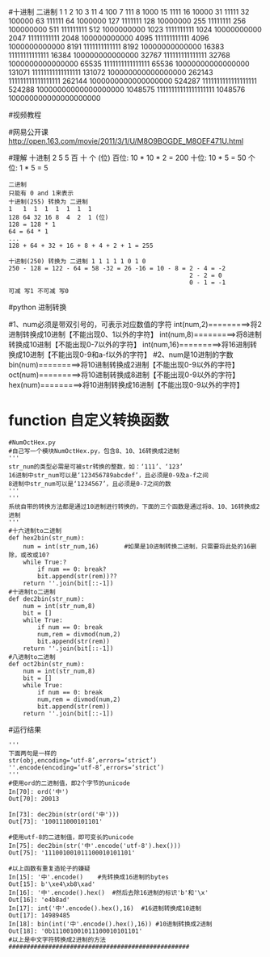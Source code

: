 #十进制 二进制
    1 1
    2 10
    3 11
    4 100
    7 111
    8 1000
    15 1111
    16 10000
    31 11111
    32 100000
    63 111111
    64 1000000
    127 1111111
    128 10000000
    255 11111111
    256 100000000
    511 111111111
    512 1000000000
    1023 1111111111
    1024 10000000000
    2047 11111111111
    2048 100000000000
    4095 111111111111
    4096 1000000000000
    8191 1111111111111
    8192 10000000000000
    16383 11111111111111
    16384 100000000000000
    32767 111111111111111
    32768 1000000000000000
    65535 1111111111111111
    65536 10000000000000000
    131071 11111111111111111
    131072 100000000000000000
    262143 111111111111111111
    262144 1000000000000000000
    524287 1111111111111111111
    524288 10000000000000000000
    1048575 11111111111111111111
    1048576 100000000000000000000

#视频教程

#网易公开课
<http://open.163.com/movie/2011/3/1/U/M8O9BOGDE_M8OEF471U.html>


#理解
    十进制
    2  5  5
    百 十 个 (位)
    百位: 10 * 10 * 2 = 200
    十位: 10 * 5 = 50
    个位: 1 * 5 = 5

    二进制
    只能有 0 and 1来表示
    十进制(255) 转换为 二进制
    1   1  1  1  1  1  1  1
    128 64 32 16 8  4  2  1 (位)
    128 = 128 * 1
    64 = 64 * 1
    ...
    128 + 64 + 32 + 16 + 8 + 4 + 2 + 1 = 255

    十进制(250) 转换为 二进制 1 1 1 1 1 0 1 0
    250 - 128 = 122 - 64 = 58 -32 = 26 -16 = 10 - 8 = 2 - 4 = -2
                                                      2 - 2 = 0
                                                      0 - 1 = -1
    可减 写1 不可减 写0

#python 进制转换

#1、num必须是带双引号的，可表示对应数值的字符
    int(num,2)=========>将2进制转换成10进制【不能出现0、1以外的字符】
    int(num,8)=========>将8进制转换成10进制【不能出现0-7以外的字符】
    int(num,16)=========>将16进制转换成10进制【不能出现0-9和a-f以外的字符】
#2、num是10进制的字数
    bin(num)=========>将10进制转换成2进制【不能出现0-9以外的字符】
    oct(num)=========>将10进制转换成8进制【不能出现0-9以外的字符】
    hex(num)=========>将10进制转换成16进制【不能出现0-9以外的字符】


# function 自定义转换函数

    #NumOctHex.py
    #自己写一个模块NumOctHex.py，包含8、10、16转换成2进制
    '''
    str_num的类型必需是可被str转换的整数，如：‘111’、‘123’
    16进制中str_num可以是‘123456789abcdef’，且必须是0-9及a-f之间
    8进制中str_num可以是‘1234567’，且必须是0-7之间的数
    '''
    '''
    系统自带的转换方法都是通过10进制进行转换的，下面的三个函数是通过将8、10、16转换成2进制
    '''
    #十六进制to二进制
    def hex2bin(str_num):
        num = int(str_num,16)       #如果是10进制转换二进制，只需要将此处的16删除，或改或10?
        while True:?
            if num == 0: break?
            bit.append(str(rem))??
        return ''.join(bit[::-1])
    #十进制to二进制
    def dec2bin(str_num):
        num = int(str_num,8)
        bit = []
        while True:
            if num == 0: break
            num,rem = divmod(num,2)
            bit.append(str(rem))
        return ''.join(bit[::-1])
    #八进制to二进制
    def oct2bin(str_num):
        num = int(str_num,8)
        bit = []
        while True:
            if num == 0: break
            num,rem = divmod(num,2)
            bit.append(str(rem))
        return ''.join(bit[::-1])

#运行结果

    '''
    下面两句是一样的
    str(obj,encoding=‘utf-8’,errors=‘strict’)
    ''.encode(encoding=‘utf-8’,errors=‘strict’)
    '''
    #使用ord的二进制值，即2个字节的unicode
    In[70]: ord('中')
    Out[70]: 20013

    In[73]: dec2bin(str(ord('中')))
    Out[73]: '100111000101101'

    #使用utf-8的二进制值，即可变长的unicode
    In[75]: dec2bin(str('中'.encode('utf-8').hex()))
    Out[75]: '111001001011100010101101'

    #以上函数有重复造轮子的嫌疑
    In[15]: '中'.encode()    #先转换成16进制的bytes
    Out[15]: b'\xe4\xb8\xad'
    In[16]: '中'.encode().hex()  #然后去除16进制的标识'b'和'\x'
    Out[16]: 'e4b8ad'
    In[17]: int('中'.encode().hex(),16)  #16进制转换成10进制
    Out[17]: 14989485
    In[18]: bin(int('中'.encode().hex(),16)) #10进制转换成2进制
    Out[18]: '0b111001001011100010101101'
    #以上是中文字符转换成2进制的方法
    ##################################################

